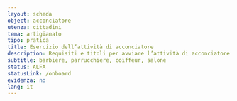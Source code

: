 ```yaml
---
layout: scheda
object: acconciatore
utenza: cittadini
tema: artigianato
tipo: pratica
title: Esercizio dell’attività di acconciatore
description: Requisiti e titoli per avviare l’attività di acconciatore
subtitle: barbiere, parrucchiere, coiffeur, salone
status: ALFA
statusLink: /onboard
evidenza: no
lang: it
---
```

